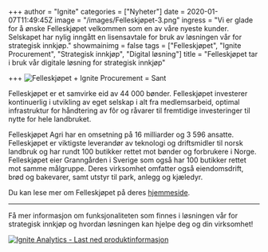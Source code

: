 +++
author = "Ignite"
categories = ["Nyheter"]
date = 2020-01-07T11:49:45Z
image = "/images/Felleskjøpet-3.png"
ingress = "Vi er glade for å ønske Felleskjøpet velkommen som en av våre nyeste kunder. Selskapet har nylig inngått en lisensavtale for bruk av løsningen vår for strategisk innkjøp."
showmainimg = false
tags = ["Felleskjøpet", "Ignite Procurement", "Strategisk innkjøp", "Digital løsning"]
title = "Felleskjøpet tar i bruk vår digitale løsning for strategisk innkjøp"

+++
![Felleskjøpet + Ignite Procurement = Sant](/images/Felleskjøpet-3.png "Felleskjøpet + Ignite Procurement = Sant")

Felleskjøpet er et samvirke eid av 44 000 bønder. Felleskjøpet investerer kontinuerlig i utvikling av eget selskap i alt fra medlemsarbeid, optimal infrastruktur for håndtering av fôr og råvarer til fremtidige investeringer til nytte for hele landbruket.

Felleskjøpet Agri har en omsetning på 16 milliarder og 3 596 ansatte. Felleskjøpet er viktigste leverandør av teknologi og driftsmidler til norsk landbruk og har rundt 100 butikker rettet mot bønder og forbrukere i Norge. Felleskjøpet eier Granngården i Sverige som også har 100 butikker rettet mot samme målgruppe. Deres virksomhet omfatter også eiendomsdrift, brød og bakevarer, samt utstyr til park, anlegg og kjæledyr.

Du kan lese mer om Felleskjøpet på deres [hjemmeside](https://www.felleskjopet.no/om-felleskjopet/ "Felleskjøpet").

***

Få mer informasjon om funksjonaliteten som finnes i løsningen vår for strategisk innkjøp og hvordan løsningen kan hjelpe deg og din virksomhet!

[![](https://www.ignite.no/images/Last%20ned%20produktinfo%20-%201200%20x100.png "Ignite Analytics - Last ned produktinformasjon")](https://www.ignite.no/ignite-analytics/produktinformasjon/ "Ignite Analytics - Last ned produktinformasjon")